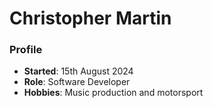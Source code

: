 # Christopher Martin

### Profile
- **Started**: 15th August 2024
- **Role**: Software Developer
- **Hobbies**: Music production and motorsport
